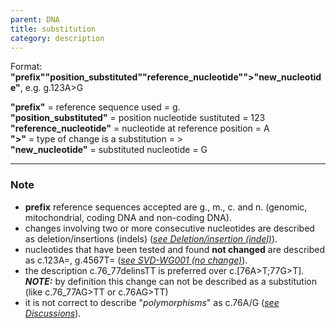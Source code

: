 ```yaml
---
parent: DNA
title: substitution
category: description
---
```


Format:   **"prefix""position_substituted""reference_nucleotide"">"new_nucleotide"**,  e.g. g.123A>G

**"prefix"**  =  reference sequence used  =  g.<br>
**"position_substituted"**  =  position nucleotide sustituted  =  123<br>
**"reference_nucleotide"**  =  nucleotide at reference position =  A<br>
**">"**  =  type of change is a substitution =  ><br>
**"new_nucleotide"**  =  substituted nucleotide  =  G

---

### Note

*	**prefix** reference sequences accepted are g., m., c. and n. (genomic, mitochondrial, coding DNA and non-coding DNA).
*	changes involving two or more consecutive nucleotides are described as deletion/insertions (indels) ([_see Deletion/insertion (indel)_](/recommendations/DNA/variant/indel/)).
*	nucleotides that have been tested and found **not changed** are described as c.123A=, g.4567T= ([_see SVD-WG001 (no change)_](http://www.hgvs.org/mutnomen/accepted001.html)).
*	the description c.76\_77delinsTT is preferred over c.[76A>T;77G>T].<br>
 _**NOTE:**_ by definition this change can not be described as a substitution (like c.76\_77AG>TT or c.76AG>TT)
*	it is not correct to describe "_polymorphisms_" as c.76A/G ([_see Discussions_](/recommendations/DNA/variant/substitution/#polymorphism)).
